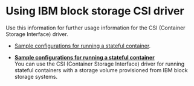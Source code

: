 # Using IBM block storage CSI driver

Use this information for further usage information for the CSI \(Container Storage Interface\) driver.

-   [Sample configurations for running a stateful container](csi_ug_using_sample.md).


-   **[Sample configurations for running a stateful container](csi_ug_using_sample.md)**  
You can use the CSI \(Container Storage Interface\) driver for running stateful containers with a storage volume provisioned from IBM block storage systems.

